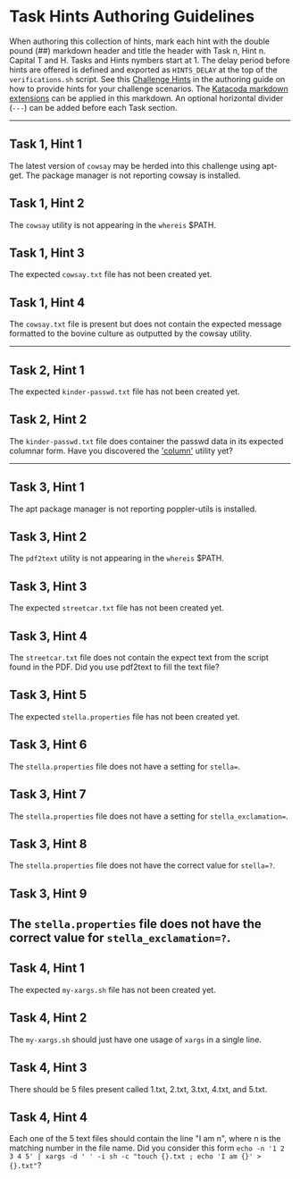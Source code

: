# Task Hints Authoring Guidelines

When authoring this collection of hints, mark each hint with the double pound (##) markdown header and title the header with Task n, Hint n. Capital T and H. Tasks and Hints nymbers start at 1. The delay period before hints are offered is defined and exported as `HINTS_DELAY` at the top of the `verifications.sh` script. See this [Challenge Hints](https://www.katacoda.community/challenges.html#ui-example) in the authoring guide on how to provide hints for your challenge scenarios. The [Katacoda markdown extensions](https://www.katacoda.community/scenario-syntax.html#katacoda-s-markdown-extensions) can be applied in this markdown. An optional horizontal divider (`---`) can be added before each Task section.

---

## Task 1, Hint 1

The latest version of `cowsay` may be herded into this challenge using apt-get. The package manager is not reporting cowsay is installed.

## Task 1, Hint 2

The `cowsay` utility is not appearing in the `whereis` $PATH.

## Task 1, Hint 3

The expected `cowsay.txt` file has not been created yet.

## Task 1, Hint 4

The `cowsay.txt` file is present but does not contain the expected message formatted to the bovine culture as outputted by the cowsay utility.

---

## Task 2, Hint 1

The expected `kinder-passwd.txt` file has not been created yet.

## Task 2, Hint 2

The `kinder-passwd.txt` file does container the passwd data in its expected columnar form. Have you discovered the ['column'](https://man7.org/linux/man-pages/man1/column.1.html) utility yet?

---

## Task 3, Hint 1

The apt package manager is not reporting poppler-utils is installed.

## Task 3, Hint 2

The `pdf2text` utility is not appearing in the `whereis` $PATH.

## Task 3, Hint 3

The expected `streetcar.txt` file has not been created yet.

## Task 3, Hint 4

The `streetcar.txt` file does not contain the expect text from the script found in the PDF. Did you use pdf2text to fill the text file?

## Task 3, Hint 5

The expected `stella.properties` file has not been created yet.

## Task 3, Hint 6

The `stella.properties` file does not have a setting for `stella=`.

## Task 3, Hint 7

The `stella.properties` file does not have a setting for `stella_exclamation=`.

## Task 3, Hint 8

The `stella.properties` file does not have the correct value for `stella=?`.

## Task 3, Hint 9

The `stella.properties` file does not have the correct value for `stella_exclamation=?`.
---

## Task 4, Hint 1

The expected `my-xargs.sh` file has not been created yet.

## Task 4, Hint 2

The `my-xargs.sh` should just have one usage of `xargs` in a single line.

## Task 4, Hint 3

There should be 5 files present called 1.txt, 2.txt, 3.txt, 4.txt, and 5.txt.

## Task 4, Hint 4

Each one of the 5 text files should contain the line "I am n", where n is the matching number in the file name. Did you consider this form `echo -n '1 2 3 4 5' | xargs -d ' ' -i sh -c "touch {}.txt ; echo 'I am {}' > {}.txt"`?
